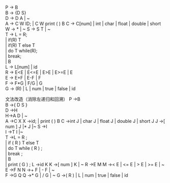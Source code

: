 P -> B  
B -> {D S}  
D -> D A | ~       
A -> C W ID; | C W print ( ) B 
C -> C[num] | int | char | float | double | short  
W -> * | ~
S -> S T | ~       
T -> L = R;  
  | if(R) T  
  | if(R) T else T  
  | do T while(R);  
  | break;  
  | B  
L -> L[num] | id  
R -> E<E | E<=E | E>E | E>=E | E  
E -> E+F | E-F | F  
F -> F*G | F/G | G  
G -> (R) | L | num  | true | false | id


文法改造（消除左递归和回溯）
P ->B  
B ->{ D S }  
D ->H  
H->A D | ~       
A ->C X
X ->id; | print ( ) B
C ->int J | char J | float J | double J | short J
J ->[ num ] J |* J |~
S ->I  
I ->T I |~     
T ->L = R ;  
  | if ( R ) T else T   
  | do T while ( R ) ;  
  | break ;  
  | B  
  | print ( G ) ; 
L ->id K
K ->[ num ] K | ~
R ->E M
M ->< E | <= E | > E | >= E | ~  
E ->F N
N ->+ F | - F | ~  
F ->G Q
Q ->* G | / G | ~ 
G ->( R ) | L | num | true | false | id
















